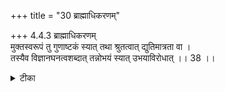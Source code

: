 +++
title = "30 ब्राह्माधिकरणम्"

+++
4.4.3 ब्राह्माधिकरणम्  
मुक्तस्वरूपं तु गुणाष्टकं स्यात् तथा श्रुतत्वात् द्युतिमात्रता वा ।  
तस्यैव विज्ञानघनत्वशब्दात् तन्नोभयं स्यात् उभयाविरोधात् ।। 38 ।।

<details><summary>टीका</summary>

4.4.3 ब्राह्माधिकरणम् The prima facie view is : the essential nature of the self that has attained Brahman consists of eight qualities mentioned in the छान्दोग्योपनिषद् beginning with freedom from sin and ending with having will that is true. Or the self shall remain as more consciousness on the basis of the बृहदारण्यक text which refers to the released soul as a mass of consciousness The above contention does not hold good. It is because the released soul whose essential nature is consciousness remains as consciousness and on the authority of the छान्दोग्य text cited above it remains as endowed with attributes like freedom from sin etc. Notes : 1. VIII.vii.1. 2. IV.v.13.
</details>


